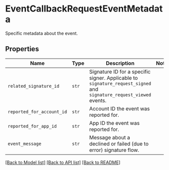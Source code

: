 # EventCallbackRequestEventMetadata

Specific metadata about the event.

## Properties
Name | Type | Description | Notes
------------ | ------------- | ------------- | -------------
| `related_signature_id` | ```str``` |  Signature ID for a specific signer. Applicable to `signature_request_signed` and `signature_request_viewed` events.  |  |
| `reported_for_account_id` | ```str``` |  Account ID the event was reported for.  |  |
| `reported_for_app_id` | ```str``` |  App ID the event was reported for.  |  |
| `event_message` | ```str``` |  Message about a declined or failed (due to error) signature flow.  |  |

[[Back to Model list]](../README.md#documentation-for-models) [[Back to API list]](../README.md#documentation-for-api-endpoints) [[Back to README]](../README.md)


